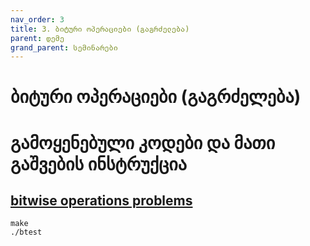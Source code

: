 ```yaml
---
nav_order: 3
title: 3. ბიტური ოპერაციები (გაგრძელება)
parent: დემე
grand_parent: სემინარები
---
```


# ბიტური ოპერაციები (გაგრძელება)

# გამოყენებული კოდები და მათი გაშვების ინსტრუქცია

## [bitwise operations problems](https://github.com/freeuni-paradigms/2021/tree/master/Content/Seminars/Deme/S03_bitwise_operations_continued/problems)

```
make
./btest
```
